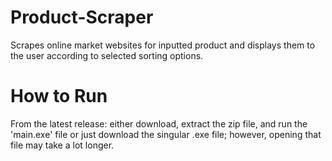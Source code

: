 # Product-Scraper
Scrapes online market websites for inputted product and displays them to the user according to selected sorting options.

# How to Run
From the latest release: either download, extract the zip file, and run the 'main.exe' file or just download the singular .exe file; however, opening that file may take a lot longer.